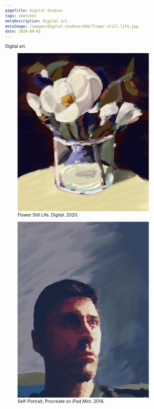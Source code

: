 ```yaml
---
pageTitle: Digital Studies
tags: sketches
metaDescription: Digital art. 
metaImage: /images/digital-studies/420/flower-still-life.jpg
date: 2020-09-01
---
```

Digital art. 

<figure>
    <img src="/images/digital-studies/640/flower-still-life.jpg" alt="Flower Still LIfe">
    <figcaption>Flower Still Life. Digital. 2020.</figcaption>
</figure>

<figure>
    <img src="/images/procreate-self-portraits/640/procreate-self-portrait-2.jpg" alt="Digital self-portrait">
    <figcaption>Self-Portrait, Procreate on iPad Mini. 2014.</figcaption>
</figure>






